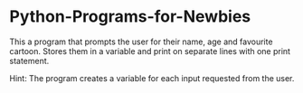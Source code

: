 # Python-Programs-for-Newbies

This a program that prompts the user for their name, age and favourite cartoon. Stores them in a variable and print on separate lines with one print statement.

Hint: The program creates a variable for each input requested from the user.
